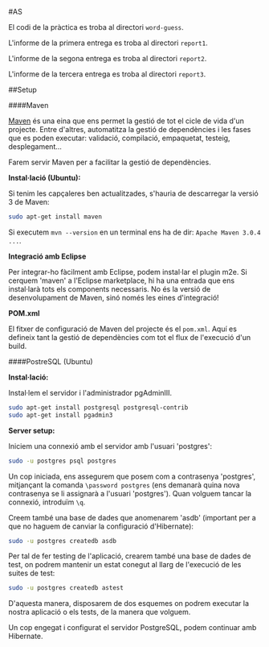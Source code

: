 #AS

El codi de la pràctica es troba al directori `word-guess`.

L'informe de la primera entrega es troba al directori `report1`.

L'informe de la segona entrega es troba al directori `report2`.

L'informe de la tercera entrega es troba al directori `report3`.


##Setup

####Maven

[Maven](http://en.wikipedia.org/wiki/Apache_Maven) és una eina que ens permet la gestió de tot el cicle de vida d'un projecte. Entre d'altres, automatitza la gestió de dependències i les fases que es poden executar: validació, compilació, empaquetat, testeig, desplegament...

Farem servir Maven per a facilitar la gestió de dependències.

**Instal·lació (Ubuntu):**

Si tenim les capçaleres ben actualitzades, s'hauria de descarregar la versió 3 de Maven:

```bash
sudo apt-get install maven
```

Si executem `mvn --version` en un terminal ens ha de dir: `Apache Maven 3.0.4 ...`.

**Integració amb Eclipse**

Per integrar-ho fàcilment amb Eclipse, podem instal·lar el plugin m2e. Si cerquem 'maven' a l'Eclipse marketplace, hi ha una entrada que ens instal·larà tots els components necessaris. No és la versió de desenvolupament de Maven, sinó només les eines d'integració!

**POM.xml**

El fitxer de configuració de Maven del projecte és el `pom.xml`. Aquí es defineix tant la gestió de dependències com tot el flux de l'execució d'un build.

####PostreSQL (Ubuntu)

**Instal·lació:**

Instal·lem el servidor i l'administrador pgAdminIII.

```bash
sudo apt-get install postgresql postgresql-contrib
sudo apt-get install pgadmin3
```

**Server setup:**

Iniciem una connexió amb el servidor amb l'usuari 'postgres':

```bash
sudo -u postgres psql postgres
```

Un cop iniciada, ens assegurem que posem com a contrasenya 'postgres', mitjançant la comanda `\password postgres` (ens demanarà quina nova contrasenya se li assignarà a l'usuari 'postgres'). Quan volguem tancar la connexió, introduïm `\q`.

Creem també una base de dades que anomenarem 'asdb' (important per a que no haguem de canviar la configuració d'Hibernate):

```bash
sudo -u postgres createdb asdb
```

Per tal de fer testing de l'aplicació, crearem també una base de dades de test, on podrem mantenir un estat conegut al llarg de l'execució de les suites de test:

```bash
sudo -u postgres createdb astest
```

D'aquesta manera, disposarem de dos esquemes on podrem executar la nostra aplicació o els tests, de la manera que volguem.

Un cop engegat i configurat el servidor PostgreSQL, podem continuar amb Hibernate.

